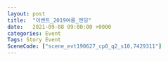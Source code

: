 ```yaml
---
layout: post
title:  "이벤트_2019여름_엔딩"
date:   2021-09-08 09:00:00 +0000
categories: Event
Tags: Story Event
SceneCode: ["scene_evt190627_cp0_q2_s10,7429311"]
---
```

